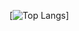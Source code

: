 [![Top Langs](https://github-readme-stats.vercel.app/api/top-langs/?username=Thattaaa&theme=radical)]

